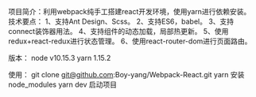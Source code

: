 项目简介：利用webpack纯手工搭建react开发环境，使用yarn进行依赖安装。
		技术要点：
		1、支持Ant Design、Scss。
		2、支持ES6，babel。
		3、支持connect装饰器用法。
		4、支持组件的动态加载，局部热更新。
		5、使用redux+react-redux进行状态管理。
		6、使用react-router-dom进行页面路由。
		
版本：
	node v10.15.3
	yarn 1.15.2

使用：
	git clone git@github.com:Boy-yang/Webpack-React.git
	yarn    		安装node_modules
	yarn dev        启动项目

